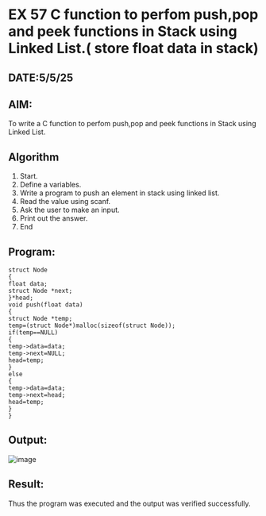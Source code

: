 # EX 57 C function to perfom push,pop and peek functions in Stack using Linked List.( store float data in stack)
## DATE:5/5/25
## AIM:
To write a C function to perfom push,pop and peek functions in Stack using Linked List.

## Algorithm
1. Start.
2. Define a variables.
3. Write a program to push an element in stack using linked list.
4. Read the value using scanf.
5. Ask the user to make an input.
6. Print out the answer.
7. End

## Program:
```
struct Node
{
float data;
struct Node *next;
}*head;
void push(float data)
{
struct Node *temp;
temp=(struct Node*)malloc(sizeof(struct Node)); 
if(temp==NULL)
{
temp->data=data; 
temp->next=NULL; 
head=temp;
}
else
{
temp->data=data; 
temp->next=head; 
head=temp;
}
}
```

## Output:
![image](https://github.com/user-attachments/assets/99af3dce-e6da-4dd6-87a0-e4b64cb93016)



## Result:
Thus the program was executed and the output was verified successfully.
